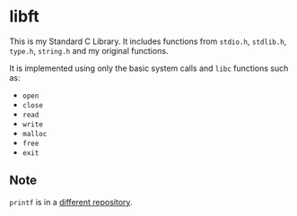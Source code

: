 # libft

This is my Standard C Library. It includes functions from `stdio.h`, `stdlib.h`, `type.h`, `string.h` and my original functions.

It is implemented using only the basic system calls and `libc` functions such as:

- `open`
- `close`
- `read`
- `write`
- `malloc`
- `free`
- `exit`

## Note

`printf` is in a [different repository](https://github.com/eisukeesaki/ft_printf).
